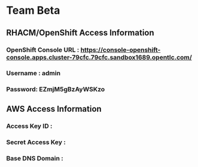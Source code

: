 # Team Beta

## RHACM/OpenShift Access Information

### OpenShift Console URL : https://console-openshift-console.apps.cluster-79cfc.79cfc.sandbox1689.opentlc.com/
### Username : admin
### Password: EZmjM5gBzAyWSKzo

## AWS Access Information

### Access Key ID :
### Secret Access Key :
### Base DNS Domain : 





